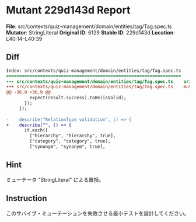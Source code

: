 # Mutant 229d143d Report

**File**: src/contexts/quiz-management/domain/entities/tag/Tag.spec.ts
**Mutator**: StringLiteral
**Original ID**: 6129
**Stable ID**: 229d143d
**Location**: L40:14–L40:39

## Diff

```diff
Index: src/contexts/quiz-management/domain/entities/tag/Tag.spec.ts
===================================================================
--- src/contexts/quiz-management/domain/entities/tag/Tag.spec.ts	original
+++ src/contexts/quiz-management/domain/entities/tag/Tag.spec.ts	mutated #6129
@@ -36,9 +36,9 @@
         expect(result.success).toBe(isValid);
       });
     });
 
-    describe("RelationType validation", () => {
+    describe("", () => {
       it.each([
         ["hierarchy", "hierarchy", true],
         ["category", "category", true],
         ["synonym", "synonym", true],
```

## Hint

ミューテータ "StringLiteral" による置換。

## Instruction

このサバイブ・ミューテーションを失敗させる最小テストを設計してください。
